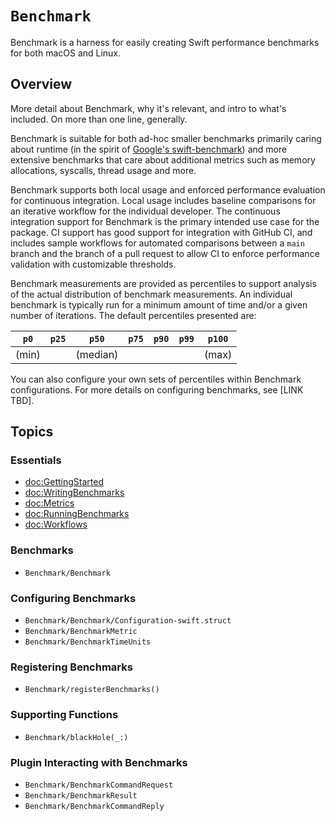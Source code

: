 # ``Benchmark``

Benchmark is a harness for easily creating Swift performance benchmarks for both macOS and Linux.

## Overview

More detail about Benchmark, why it's relevant, and intro to what's included.
On more than one line, generally.

Benchmark is suitable for both ad-hoc smaller benchmarks primarily caring about runtime (in the spirit of [Google's swift-benchmark](https://github.com/google/swift-benchmark)) and more extensive benchmarks that care about additional metrics such as memory allocations, syscalls, thread usage and more.

Benchmark supports both local usage and enforced performance evaluation for continuous integration.
Local usage includes baseline comparisons for an iterative workflow for the individual developer.
The continuous integration support for Benchmark is the primary intended use case for the package.
CI support has good support for integration with GitHub CI, and includes sample workflows for automated comparisons between a `main` branch and the branch of a pull request to allow CI to enforce performance validation with customizable thresholds.

Benchmark measurements are provided as percentiles to support analysis of the actual distribution of benchmark measurements.
An individual benchmark is typically run for a minimum amount of time and/or a given number of iterations.
The default percentiles presented are:

| `p0` | `p25` | `p50` | `p75` | `p90` | `p99` | `p100` |
| ---- | ----- | ----- | ----- | ----- | ----- | ------ |
| (min)|       | (median) |    |       |       | (max) |

You can also configure your own sets of percentiles within Benchmark configurations.
For more details on configuring benchmarks, see [LINK TBD].

## Topics

### Essentials

- <doc:GettingStarted>
- <doc:WritingBenchmarks>
- <doc:Metrics>
- <doc:RunningBenchmarks>
- <doc:Workflows>

### Benchmarks

- ``Benchmark/Benchmark``

### Configuring Benchmarks

- ``Benchmark/Benchmark/Configuration-swift.struct`` 
- ``Benchmark/BenchmarkMetric``
- ``Benchmark/BenchmarkTimeUnits``

### Registering Benchmarks

- ``Benchmark/registerBenchmarks()``

### Supporting Functions

- ``Benchmark/blackHole(_:)``

### Plugin Interacting with Benchmarks

- ``Benchmark/BenchmarkCommandRequest``
- ``Benchmark/BenchmarkResult``
- ``Benchmark/BenchmarkCommandReply``
